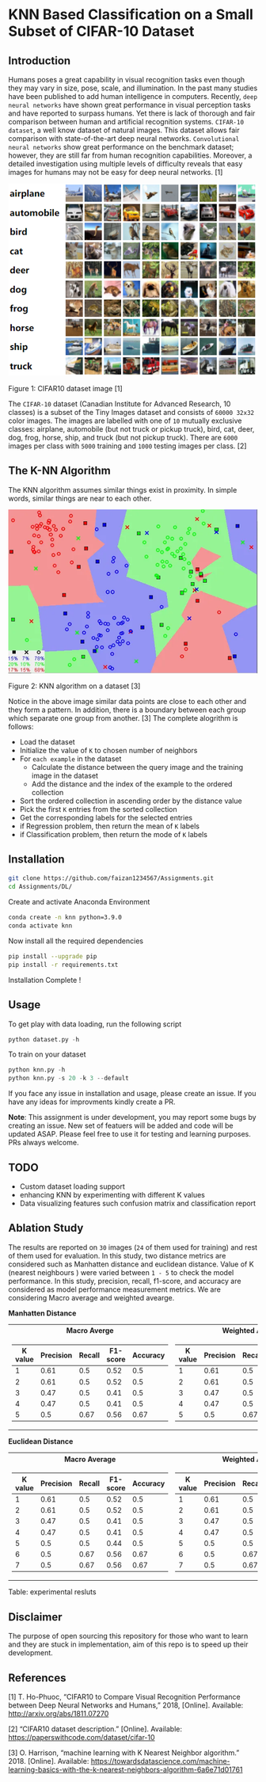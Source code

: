 # KNN Based Classification on a Small Subset of CIFAR-10 Dataset
## Introduction
Humans poses a great capability in visual recognition tasks even though they may vary in size, pose, scale, and illumination. In the past many studies have been published to add human intelligence in computers. Recently, ```deep neural networks``` have shown great performance in visual perception tasks and have reported to surpass humans. Yet there is lack of thorough and fair comparison between human and artificial recognition systems.  ```CIFAR-10 dataset```, a well know dataset of natural images. This dataset allows fair comparison with state-of-the-art deep neural networks. ```Convolutional neural networks``` show great performance on the benchmark dataset; however, they are still far from human recognition capabilities. Moreover, a detailed investigation using multiple levels of difficulty reveals that easy images for humans may not be easy for deep neural networks. [1] 

![alt text](images/cifar10.png)

Figure 1:  CIFAR10 dataset image [1]

The ```CIFAR-10``` dataset (Canadian Institute for Advanced Research, 10 classes) is a subset of the Tiny Images dataset and consists of ```60000 32x32``` color images. The images are labelled with one of ```10``` mutually exclusive classes: airplane, automobile (but not truck or pickup truck), bird, cat, deer, dog, frog, horse, ship, and truck (but not pickup truck). There are ```6000``` images per class with ```5000``` training and ```1000``` testing images per class. [2]

## The K-NN Algorithm
The KNN algorithm assumes similar things exist in proximity. In simple words, similar things are near to each other. 

![alt text](images/KNN.webp)

Figure 2: KNN algorithm on a dataset [3]

Notice in the above image similar data points are close to each other and they form a pattern. In addition, there is a boundary between each group which separate one group from another. [3] The complete alogrithm is follows:

- Load the dataset
- Initialize the value of ```K``` to chosen number of neighbors 
- For ```each example``` in the dataset
   - Calculate the distance between the query image and the training image in the dataset
   - Add the distance and the index of the example to the ordered collection
- Sort the ordered collection in ascending order by the distance value
- Pick the first ```K``` entries from the sorted collection
- Get the corresponding labels for the selected entries
- if Regression problem, then return the mean of ```K``` labels
- if Classification problem, then return the mode of ```K``` labels

## Installation
 ```bash
 git clone https://github.com/faizan1234567/Assignments.git
 cd Assignments/DL/
```
Create and activate Anaconda Environment
```bash
conda create -n knn python=3.9.0
conda activate knn
```
Now install all the required dependencies
```bash
pip install --upgrade pip
pip install -r requirements.txt
```
Installation Complete !

## Usage
To get play with data loading, run the following script
```python
python dataset.py -h
```
To train on your dataset
```python
python knn.py -h
python knn.py -s 20 -k 3 --default
```
If you face any issue in installation and usage, please create an issue. If you have any ideas for improvments kindly create a PR.

**Note**: This assignment is under development, you may report some bugs by creating an issue. New set of featuers will be added and code will be updated ASAP. Please feel free to use it for testing and learning purposes. PRs always welcome. 

## TODO
- Custom dataset loading support
- enhancing KNN by experimenting with different K values
- Data visualizing features such confusion matrix and classification report

## Ablation Study
The results are reported on ```30``` images (```24``` of them used for training) and rest of them used for evaluation. In this study, two distance metrics are considered such as Manhatten distance and euclidean distance. Value of K (nearest neighbours ) were varied between ```1 - 5``` to check the model performance. In this study, precision, recall, f1-score, and accuracy are considered as model performance measurement metrics. We are considering Macro average and weighted avearge.

**Manhatten Distance**

<table>
<tr><th>Macro Averge </th><th>Weighted Average </th></tr>
<tr><td>

| K value | Precision| Recall | F1-score | Accuracy |
|----------|----------|----------|----------|----------|
| 1 | 0.61 | 0.5  |0.52| 0.5 |
| 2 | 0.61 |  0.5 |0.52| 0.5 |
| 3 | 0.47 | 0.5  |0.41| 0.5 |
| 4 | 0.47 | 0.5  |0.41| 0.5 |
| 5 | 0.5  | 0.67 |0.56| 0.67|

</td><td>

| K value | Precision| Recall | F1-score | Accuracy |
|----------|----------|----------|----------|----------|
| 1 | 0.61 | 0.5  |0.52| 0.5 |
| 2 | 0.61 |  0.5 |0.52| 0.5 |
| 3 | 0.47 | 0.5  |0.41| 0.5 |
| 4 | 0.47 | 0.5  |0.41| 0.5 |
| 5 | 0.5  | 0.67 |0.56| 0.67|

</td></tr> </table>


**Euclidean Distance**

<table>
<tr><th>Macro Average </th><th>Weighted Average </th></tr>
<tr><td>

| K value | Precision| Recall | F1-score | Accuracy |
|----------|----------|----------|----------|----------|
| 1 | 0.61 | 0.5  |0.52| 0.5 |
| 2 | 0.61 | 0.5  |0.52| 0.5 |
| 3 | 0.47 | 0.5  |0.41| 0.5 |
| 4 | 0.47 | 0.5  |0.41| 0.5 |
| 5 | 0.5  | 0.5  |0.44| 0.5 |
| 6 | 0.5  | 0.67 |0.56| 0.67|
| 7 | 0.5  | 0.67 |0.56| 0.67|
</td><td>

| K value | Precision| Recall | F1-score | Accuracy |
|----------|----------|----------|----------|----------|
| 1 | 0.61 | 0.5  |0.52| 0.5 |
| 2 | 0.61 | 0.5  |0.52| 0.5 |
| 3 | 0.47 | 0.5  |0.41| 0.5 |
| 4 | 0.47 | 0.5  |0.41| 0.5 |
| 5 | 0.5  | 0.5  |0.44| 0.5 |
| 6 | 0.5  | 0.67 |0.56| 0.67|
| 7 | 0.5  | 0.67 |0.56| 0.67|
</td></tr> </table>


Table: experimental resluts


## Disclaimer
The purpose of open sourcing this repository for those who want to learn and they are stuck in implementation, aim of this repo is to speed up their development. 

## References
[1]	T. Ho-Phuoc, “CIFAR10 to Compare Visual Recognition Performance between Deep Neural Networks and Humans,” 2018, [Online]. Available: http://arxiv.org/abs/1811.07270

[2]	“CIFAR10 dataset description.” [Online]. Available: https://paperswithcode.com/dataset/cifar-10

[3] O. Harrison, “machine learning with K Nearest Neighbor algorithm.” 2018. [Online]. Available: https://towardsdatascience.com/machine-learning-basics-with-the-k-nearest-neighbors-algorithm-6a6e71d01761

